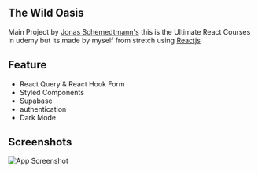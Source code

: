 ## The Wild Oasis

Main Project by <a href="https://github.com/jonasschmedtmann" target="_blank">Jonas Schemedtmann's</a> this is the Ultimate React Courses in udemy but its made by myself from stretch using <a href="https://react.dev/" target="_blank">Reactjs</a>

## Feature

- React Query & React Hook Form
- Styled Components
- Supabase
- authentication
- Dark Mode

## Screenshots

![App Screenshot](https://via.placeholder.com/468x300?text=App+Screenshot+Here)